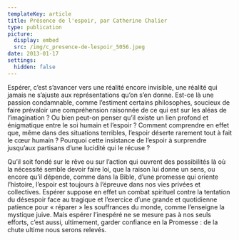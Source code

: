```yaml
---
templateKey: article
title: Présence de l'espoir, par Catherine Chalier
type: publication
picture:
  display: embed
  src: /img/c_presence-de-lespoir_5056.jpeg
date: 2013-01-17
settings:
  hidden: false
---
```

Espérer, c’est s’avancer vers une réalité encore invisible, une réalité qui jamais ne s’ajuste aux représentations qu’on s’en donne. Est-ce là une passion condamnable, comme l’estiment certains philosophes, soucieux de faire prévaloir une compréhension raisonnée de ce qui est sur les aléas de l’imagination ? Ou bien peut-on penser qu’il existe un lien profond et énigmatique entre le soi humain et l’espoir ? Comment comprendre en effet que, même dans des situations terribles, l’espoir déserte rarement tout à fait le cœur humain ? Pourquoi cette insistance de l’espoir à surprendre jusqu’aux partisans d’une lucidité qui le récuse ?

Qu’il soit fondé sur le rêve ou sur l’action qui ouvrent des possibilités là où la nécessité semble devoir faire loi, que la raison lui donne un sens, ou encore qu’il dépende, comme dans la Bible, d’une promesse qui oriente l’histoire, l’espoir est toujours à l’épreuve dans nos vies privées et collectives. Espérer suppose en effet un combat spirituel contre la tentation du désespoir face au tragique et l’exercice d’une grande et quotidienne patience pour « réparer » les souffrances du monde, comme l’enseigne la mystique juive. Mais espérer l’inespéré ne se mesure pas à nos seuls efforts, c’est aussi, ultimement, garder confiance en la Promesse : de la chute ultime nous serons relevés.